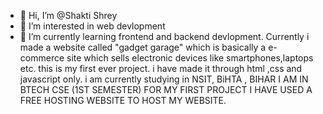 - 👋 Hi, I’m @Shakti Shrey
- 👀 I’m interested in web devlopment
- 🌱 I’m currently learning frontend and backend devlopment.
Currently i made a website  called "gadget garage" which is basically a e-commerce site which sells electronic devices like smartphones,laptops etc.
this is my first ever project. i have made it through html ,css and javascript only.
i am currently studying in NSIT, BiHTA , BIHAR
I AM IN BTECH CSE (1ST SEMESTER)
FOR MY FIRST PROJECT I HAVE USED A FREE HOSTING WEBSITE TO HOST MY WEBSITE.

